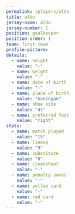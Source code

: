 ```yaml
---
permalink: /players/aldo
title: aldo
jersey-name: aldo
jersey-number: 1
position: goalkeeper
position-order: 1
team: first-team
profile-picture:
details:
  - name: height
    value: "-"
  - name: weight
    value: "-"
  - name: date of birth
    value: "-"
  - name: place of birth
    value: "kuningan"
  - name: shoe size
    value: "41"
  - name: preferred foot
    value: "right"
stats:
  - name: match played
    value: "15"
  - name: lineup
    value: "9"
  - name: substitute
    value: "6"
  - name: cleansheet
    value: "-"
  - name: penalty saves
    value: "-"
  - name: yellow card
    value: "-"
  - name: red card
    value: "-"
---
```

